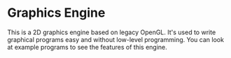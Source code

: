 # Graphics Engine

This is a 2D graphics engine based on legacy OpenGL. It's used to write graphical programs easy and without low-level programming. You can look at example programs to see the features of this engine.
